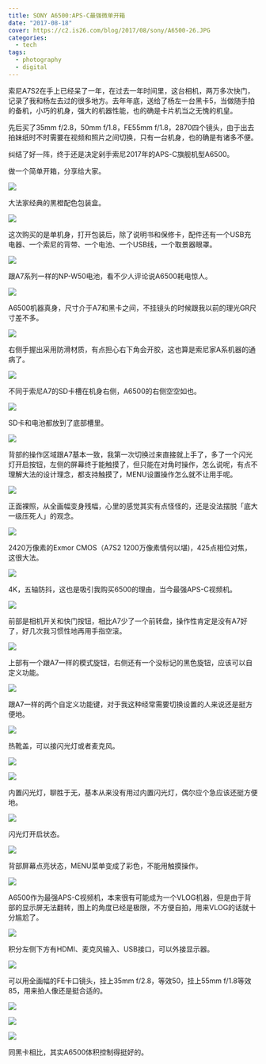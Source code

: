 ```yaml
---
title: SONY A6500:APS-C最强微单开箱
date: "2017-08-18"
cover: https://c2.is26.com/blog/2017/08/sony/A6500-26.JPG
categories:
  - tech
tags:
  - photography
  - digital
---
```


索尼A7S2在手上已经呆了一年，在过去一年时间里，这台相机，两万多次快门，记录了我和杨左去过的很多地方。去年年底，送给了杨左一台黑卡5，当做随手拍的备机，小巧的机身，强大的机器性能，也的确是卡片机当之无愧的机皇。

先后买了35mm f/2.8，50mm f/1.8，FE55mm f/1.8，2870四个镜头，由于出去拍妹纸时不时需要在视频和照片之间切换，只有一台机身，也的确是有诸多不便。

纠结了好一阵，终于还是决定剁手索尼2017年的APS-C旗舰机型A6500。

做一个简单开箱，分享给大家。

![](https://c2.is26.com/blog/2017/08/sony/A6500-1.JPG)

大法家经典的黑橙配色包装盒。

![](https://c2.is26.com/blog/2017/08/sony/A6500-29.JPG)

这次购买的是单机身，打开包装后，除了说明书和保修卡，配件还有一个USB充电器、一个索尼的背带、一个电池、一个USB线，一个取景器眼罩。

![](https://c2.is26.com/blog/2017/08/sony/A6500-21.JPG)

跟A7系列一样的NP-W50电池，看不少人评论说A6500耗电惊人。

![](https://c2.is26.com/blog/2017/08/sony/A6500-8.JPG)

A6500机器真身，尺寸介于A7和黑卡之间，不挂镜头的时候跟我以前的理光GR尺寸差不多。

![](https://c2.is26.com/blog/2017/08/sony/A6500-6.JPG)

右侧手握出采用防滑材质，有点担心右下角会开胶，这也算是索尼家A系机器的通病了。

![](https://c2.is26.com/blog/2017/08/sony/A6500-5.JPG)

不同于索尼A7的SD卡槽在机身右侧，A6500的右侧空空如也。

![](https://c2.is26.com/blog/2017/08/sony/A6500-16.JPG)

SD卡和电池都放到了底部槽里。

![](https://c2.is26.com/blog/2017/08/sony/A6500-7.JPG)

背部的操作区域跟A7基本一致，我第一次切换过来直接就上手了，多了一个闪光灯开启按钮，左侧的屏幕终于能触摸了，但只能在对角时操作，怎么说呢，有点不理解大法的设计理念，都支持触摸了，MENU设置操作怎么就不让用手呢。

![](https://c2.is26.com/blog/2017/08/sony/A6500-10.JPG)

正面裸照，从全画幅变身残幅，心里的感觉其实有点怪怪的，还是没法摆脱「底大一级压死人」的观念。

![](https://c2.is26.com/blog/2017/08/sony/A6500-18.JPG)

2420万像素的Exmor CMOS（A7S2 1200万像素情何以堪)，425点相位对焦，这很大法。

![](https://c2.is26.com/blog/2017/08/sony/A6500-12.JPG)

4K，五轴防抖，这也是吸引我购买6500的理由，当今最强APS-C视频机。

![](https://c2.is26.com/blog/2017/08/sony/A6500-11.JPG)

前部是相机开关和快门按钮，相比A7少了一个前转盘，操作性肯定是没有A7好了，好几次我习惯性地再用手指空滚。

![](https://c2.is26.com/blog/2017/08/sony/A6500-13.JPG)

上部有一个跟A7一样的模式旋钮，右侧还有一个没标记的黑色旋钮，应该可以自定义功能。

![](https://c2.is26.com/blog/2017/08/sony/A6500-15.JPG)

跟A7一样的两个自定义功能键，对于我这种经常需要切换设置的人来说还是挺方便地。

![](https://c2.is26.com/blog/2017/08/sony/A6500-20.JPG)

热靴盖，可以接闪光灯或者麦克风。

![](https://c2.is26.com/blog/2017/08/sony/A6500-23.JPG)

![](https://c2.is26.com/blog/2017/08/sony/A6500-24.JPG)

内置闪光灯，聊胜于无，基本从来没有用过内置闪光灯，偶尔应个急应该还挺方便地。

![](https://c2.is26.com/blog/2017/08/sony/A6500-26.JPG)

闪光灯开启状态。

![](https://c2.is26.com/blog/2017/08/sony/A6500-27.JPG)

背部屏幕点亮状态，MENU菜单变成了彩色，不能用触摸操作。

![](https://c2.is26.com/blog/2017/08/sony/A6500-28.JPG)

A6500作为最强APS-C视频机，本来很有可能成为一个VLOG机器，但是由于背部的显示屏无法翻转，图上的角度已经是极限，不方便自拍，用来VLOG的话就十分尴尬了。

![](https://c2.is26.com/blog/2017/08/sony/A6500-35.JPG)

积分左侧下方有HDMI、麦克风输入、USB接口，可以外接显示器。

![](https://c2.is26.com/blog/2017/08/sony/A6500-31.JPG)

可以用全画幅的FE卡口镜头，挂上35mm f/2.8，等效50，挂上55mm f/1.8等效85，用来拍人像还是挺合适的。

![](https://c2.is26.com/blog/2017/08/sony/A6500-33.JPG)

![](https://c2.is26.com/blog/2017/08/sony/A6500-36.JPG)

![](https://c2.is26.com/blog/2017/08/sony/A6500-37.JPG)

同黑卡相比，其实A6500体积控制得挺好的。
